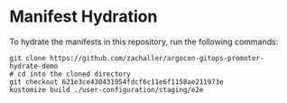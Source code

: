 # Manifest Hydration

To hydrate the manifests in this repository, run the following commands:

```shell
git clone https://github.com/zachaller/argocon-gitops-promoter-hydrate-demo
# cd into the cloned directory
git checkout 621e3ce430431954fdcf6c11e6f1158ae211973e
kustomize build ./user-configuration/staging/e2e
```
